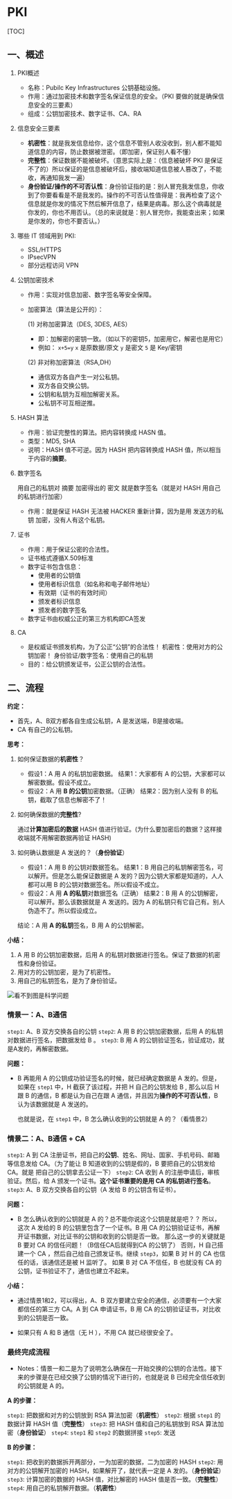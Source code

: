 # PKI

[TOC]

## 一、概述

1. PKI概述

    * 名称：Pubilc Key Infrastructures 公钥基础设施。
    * 作用：通过加密技术和数字签名保证信息的安全。（PKI 要做的就是确保信息安全的三要素）
    * 组成：公钥加密技术、数字证书、CA、RA

2. 信息安全三要素

    * **机密性**：就是我发信息给你，这个信息不管别人收没收到，别人都不能知道信息的内容，防止数据被泄密。（即加密，保证别人看不懂）
    * **完整性**：保证数据不能被破坏。（意思实际上是：（信息被破坏 PKI 是保证不了的）所以保证的是信息被破坏后，接收端知道信息被人篡改了，不能收，再通知我发一遍）
    * **身份验证/操作的不可否认性**：身份验证指的是：别人冒充我发信息，你收到了你要看看是不是我发的。操作的不可否认性值得是：我再检查了这个信息就是你发的情况下然后解开信息了，结果是病毒。那么这个病毒就是你发的，你也不用否认。（总的来说就是：别人冒充你，我能查出来；如果是你发的，你也不要否认。）

3. 哪些 IT 领域用到 PKI:

    * SSL/HTTPS
    * IPsecVPN
    * 部分远程访问 VPN

4. 公钥加密技术

    * 作用：实现对信息加密、数字签名等安全保障。
    * 加密算法（算法是公开的）：

        (1) 对称加密算法（DES, 3DES, AES）
        * 即：加解密的密钥一致。（如以下的密钥5，加密用它，解密也是用它）
        * 例如： `x+5=y`
          `x` 是原数据/原文
          `y` 是密文
          `5` 是 Key/密钥

        (2) 非对称加密算法（RSA,DH）
        * 通信双方各自产生一对公私钥。
        * 双方各自交换公钥。
        * 公钥和私钥为互相加解密关系。
        * 公私钥不可互相逆推。

5. HASH 算法

    * 作用：验证完整性的算法。把内容转换成 HASN 值。
    * 类型：MD5, SHA
    * 说明：HASH 值不可逆。因为 HASH 把内容转换成 HASH 值，所以相当于内容的**摘要**。

6. 数字签名

    用自己的私钥对 摘要 加密得出的 密文 就是数字签名（就是对 HASH 用自己的私钥进行加密）
    * 作用：就是保证 HASH 无法被 HACKER 重新计算，因为是用 发送方的私钥 加密，没有人有这个私钥。

7. 证书

    * 作用：用于保证公密的合法性。
    * 证书格式遵循X.509标准
    * 数字证书包含信息：
        * 使用者的公钥值
        * 使用者标识信息（如名称和电子邮件地址）
        * 有效期（证书的有效时间）
        * 颁发者标识信息
        * 颁发者的数字签名
    * 数字证书由权威公正的第三方机构即CA签发

8. CA
   * 是权威证书颁发机构，为了公正“公钥”的合法性！
机密性：使用对方的公钥加密！
身份验证/数字签名：使用自己的私钥
   * 目的：给公钥颁发证书，公正公钥的合法性。

## 二、流程

**约定：**

* 首先，A、B双方都各自生成公私钥，A 是发送端，B是接收端。
* CA 有自己的公私钥。

**思考：**

1. 如何保证数据的**机密性**？

    * 假设1：A 用 A 的私钥加密数据。
    结果1：大家都有 A 的公钥，大家都可以解密数据。假设不成立。
    * 假设2：A 用 **B 的公钥**加密数据。（正确）
    结果2：因为别人没有 B 的私钥，截取了信息也解密不了！

2. 如何确保数据的**完整性**?

    通过**计算加密后的数据** HASH 值进行验证。(为什么要加密后的数据？这样接收端就不用解密数据再验证 HASH)

3. 如何确认数据是 A 发送的？（**身份验证**）

    * 假设1：A 用 B 的公钥对数据签名。
    结果1：B 用自己的私钥解密签名，可以解开。但是怎么能保证数据是 A 发的？因为公钥大家都是知道的，人人都可以用 B 的公钥对数据签名。所以假设不成立。
    * 假设2：A 用 **A 的私钥**对数据签名（正确）
    结果2：B 用 A 的公钥解密，可以解开。那么该数据就是 A 发送的。因为 A 的私钥只有它自己有。别人伪造不了。所以假设成立。

    结论：A 用 **A 的私钥**签名，B 用 A 的公钥解密。

**小结：**

1. A 用 B 的公钥加密数据，后用 A 的私钥对数据进行签名。保证了数据的机密性和身份验证。
2. 用对方的公钥加密，是为了机密性。
3. 用自己的私钥签名，是为了身份验证。

![看不到图是科学问题](https://raw.githubusercontent.com/yiyah/Picture_Material/master/20210907233014.png)
### 情景一：A、B通信

`step1`: A、B 双方交换各自的公钥
`step2`: A 用 B 的公钥加密数据，后用 A 的私钥对数据进行签名，把数据发给 B 。
`step3`: B 用 A 的公钥验证签名，验证成功，就是A发的，再解密数据。

**问题：**

* B 再能用 A 的公钥成功验证签名的时候，就已经确定数据是 A 发的。但是，如果在 `step1`  中，H 截获了该过程，并把 H 自己的公钥发给 B , 那么以后 H 跟 B 的通信，B 都是认为自己在跟 A 通信，并且因为**操作的不可否认性**，B 认为该数据就是 A 发送的。

  也就是说，在 `step1` 中，B 怎么确认收到的公钥就是 A 的？（看情景2）

### 情景二：A、B通信 + CA

`step1`: A 到 CA 注册证书，把自己的**公钥**、姓名、网址、国家、手机号码、邮箱等信息发给 CA。（为了能让 B 知道收到的公钥是假的，B 要把自己的公钥发给 CA。就是
把自己的公钥拿去公证一下）
`step2`: CA 收到 A 的注册申请后，审核验证。然后，给 A 颁发一个证书。**这个证书重要的是用 CA 的私钥进行签名**。
`step3`: A、B 双方交换各自的公钥（A 发给 B 的公钥含有证书）。

**问题：**

* B 怎么确认收到的公钥就是 A 的？总不能你说这个公钥是就是吧？？
  所以，这次 A 发给的 B 的公钥里包含了一个证书。B 用 CA 的公钥验证证书，再解开证书数据，对比证书的公钥和收到的公钥是否一致。
  那么这一步的关键就是 B 要对 CA 的信任问题！（B信任CA后就得到CA 的公钥了）
  否则，H 自己搭建一个 CA ，然后自己给自己颁发证书。继续 `step3`，如果 B 对 H 的 CA 也信任的话，该通信还是被 H 监听了。
  如果 B 对 CA 不信任，B 也就没有 CA 的公钥，证书验证不了，通信也建立不起来。

**小结：**

* 通过情景1和2，可以得出，A、B 双方要建立安全的通信，必须要有一个大家都信任的第三方 CA。A 到 CA 申请证书，B 用 CA 的公钥验证证书，对比收到的公钥是否一致。

* 如果只有 A 和 B 通信（无 H ），不用 CA 就已经很安全了。

### 最终完成流程

* Notes：情景一和二是为了说明怎么确保在一开始交换的公钥的合法性。接下来的步骤是在已经交换了公钥的情况下进行的，也就是说 B 已经完全信任收到的公钥就是 A 的。

**A 的步骤：**

`step1`: 把数据和对方的公钥放到 RSA 算法加密（**机密性**）
`step2`: 根据 `step1` 的数据计算 HASH 值（**完整性**）
`step3`: 把 HASH 值和自己的私钥放到 RSA 算法加密（**身份验证**）
`step4`: `step1` 和 `step2` 的数据拼接
`step5`: 发送

**B 的步骤：**

`step1`: 把收到的数据拆开两部分，一为加密的数据，二为加密的 HASH
`step2`: 用对方的公钥解开加密的 HASH，如果解开了，就代表一定是 A 发的。（**身份验证**）
`step3`: 计算加密的数据的 HASH 值，对比解密的 HASH 值是否一致。（**完整性**）
`step4`: 用自己的私钥解开数据。（**机密性**）
